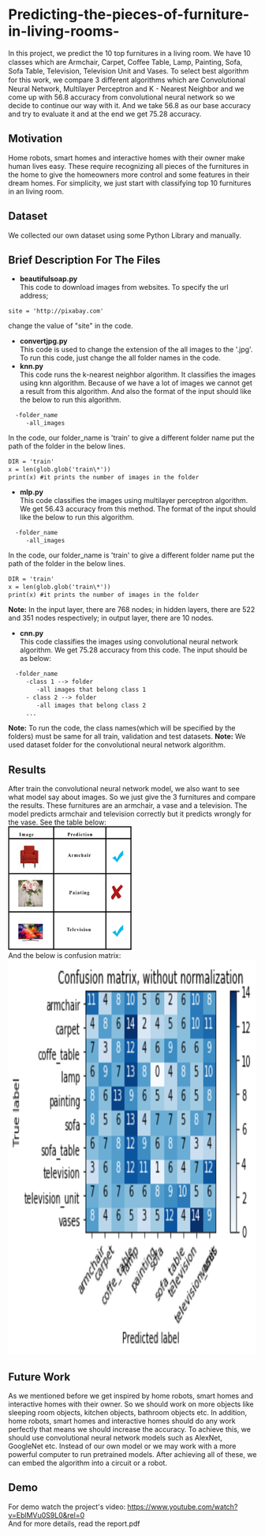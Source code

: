 # Predicting-the-pieces-of-furniture-in-living-rooms-
In this project, we predict the 10 top furnitures in a living room. We have 10 classes which are  Armchair, Carpet, Coﬀee Table, Lamp, Painting, Sofa, Sofa Table, Television, Television Unit and Vases. To select best algorithm for this work, we compare 3 diﬀerent algorithms which are Convolutional Neural Network, Multilayer Perceptron and K - Nearest Neighbor and we come up with 56.8 accuracy from convolutional neural network so we decide to continue our way with it. And we take 56.8 as our base accuracy and try to evaluate it and at the end we get 75.28 accuracy. 
## Motivation
Home robots, smart homes and interactive homes with their owner make human lives easy. These require  recognizing all pieces of the furnitures in the home to give the homeowners more control and some features in their dream homes. For simplicity, we just start with classifying top 10 furnitures in an living room. 
## Dataset
We collected our own dataset using some Python Library and manually.
## Brief Description For The Files
* **beautifulsoap.py**\
This code to download images from websites. To specify the url address;
```
site = 'http://pixabay.com'
```
change the value of "site" in the code.
* **convertjpg.py**\
This code is used to change the extension of the all images to the '.jpg'. To run this code, just change the all folder names in the code.
* **knn.py**\
This code runs the k-nearest neighbor algorithm. It classifies the images using knn algorithm. Because of we have a lot of images we cannot get a result from this algorithm. And also the format of the input should like the below to run this algorithm.
```
  -folder_name
     -all_images
```
In the code, our folder_name is 'train' to give a different folder name put the path of the folder in the below lines.
```
DIR = 'train'
x = len(glob.glob('train\*'))
print(x) #it prints the number of images in the folder
```
* **mlp.py**\
This code classifies the images using multilayer perceptron algorithm. We get 56.43 accuracy from this method. The format of the input should like the below to run this algorithm.
```
  -folder_name
     -all_images
```
In the code, our folder_name is 'train' to give a different folder name put the path of the folder in the below lines.
```
DIR = 'train'
x = len(glob.glob('train\*'))
print(x) #it prints the number of images in the folder
```
**Note:** In the input layer, there are 768 nodes; in hidden layers, there are 522 and 351 nodes respectively; in output layer, there are 10 nodes. 
* **cnn.py**\
This code classifies the images using convolutional neural network algorithm. We get 75.28 accuracy from this code. The input should be as below:
```
  -folder_name
     -class 1 --> folder
        -all images that belong class 1
     - class 2 --> folder
        -all images that belong class 2
     ...
```
**Note:** To run the code, the class names(which will be specified by the folders) must be same for all train, validation and test datasets.
**Note:** We used dataset folder for the convolutional neural network algorithm.
## Results 
After train the convolutional neural network model, we also want to see what model say about images. So we just give the 3 furnitures and compare the results. These furnitures are an armchair, a vase and a television. The model predicts armchair and television correctly but it predicts wrongly for the vase. See the table below:\
<img src="result.png" width="250" height="250">\
And the below is confusion matrix:\
<img src="matrix.png" width="800" height="800">
## Future Work
As we mentioned before we get inspired by home robots, smart homes and interactive homes with their owner. So we should work on more objects like sleeping room objects, kitchen objects, bathroom objects etc. In addition, home robots, smart homes and interactive homes should do any work perfectly that means we should increase the accuracy. To achieve this, we should use convolutional neural network models such as AlexNet, GoogleNet etc. Instead of our own model or we may work with a more powerful computer to run pretrained models. After achieving all of these, we can embed the algorithm into a circuit or a robot.
## Demo
For demo watch the project's video: https://www.youtube.com/watch?v=EblMVu0S9L0&rel=0 \
And for more details, read the report.pdf

>
